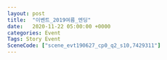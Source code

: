 ```yaml
---
layout: post
title:  "이벤트_2019여름_엔딩"
date:   2020-11-22 05:00:00 +0000
categories: Event
Tags: Story Event
SceneCode: ["scene_evt190627_cp0_q2_s10,7429311"]
---
```

